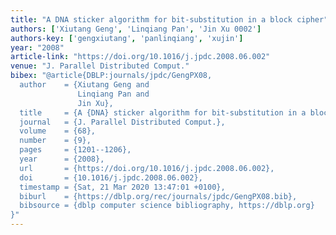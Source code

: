 ```yaml
---
title: "A DNA sticker algorithm for bit-substitution in a block cipher"
authors: ['Xiutang Geng', 'Linqiang Pan', 'Jin Xu 0002']
authors-key: ['gengxiutang', 'panlinqiang', 'xujin']
year: "2008"
article-link: "https://doi.org/10.1016/j.jpdc.2008.06.002"
venue: "J. Parallel Distributed Comput."
bibex: "@article{DBLP:journals/jpdc/GengPX08,
  author    = {Xiutang Geng and
               Linqiang Pan and
               Jin Xu},
  title     = {A {DNA} sticker algorithm for bit-substitution in a block cipher},
  journal   = {J. Parallel Distributed Comput.},
  volume    = {68},
  number    = {9},
  pages     = {1201--1206},
  year      = {2008},
  url       = {https://doi.org/10.1016/j.jpdc.2008.06.002},
  doi       = {10.1016/j.jpdc.2008.06.002},
  timestamp = {Sat, 21 Mar 2020 13:47:01 +0100},
  biburl    = {https://dblp.org/rec/journals/jpdc/GengPX08.bib},
  bibsource = {dblp computer science bibliography, https://dblp.org}
}"
---
```

